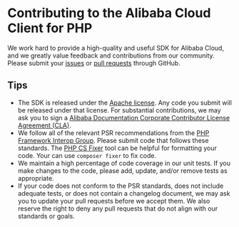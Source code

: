 # Contributing to the Alibaba Cloud Client for PHP

We work hard to provide a high-quality and useful SDK for Alibaba Cloud, and
we greatly value feedback and contributions from our community. Please submit
your [issues][issues] or [pull requests][pull-requests] through GitHub.

## Tips

- The SDK is released under the [Apache license][license]. Any code you submit
   will be released under that license. For substantial contributions, we may
   ask you to sign a [Alibaba Documentation Corporate Contributor License 
   Agreement (CLA)][cla].
- We follow all of the relevant PSR recommendations from the [PHP Framework
   Interop Group][php-fig]. Please submit code that follows these standards.
   The [PHP CS Fixer][cs-fixer] tool can be helpful for formatting your code.
   Your can use `composer fixer` to fix code.
- We maintain a high percentage of code coverage in our unit tests. If you make
   changes to the code, please add, update, and/or remove tests as appropriate.
- If your code does not conform to the PSR standards, does not include adequate
   tests, or does not contain a changelog document, we may ask you to update
   your pull requests before we accept them. We also reserve the right to deny
   any pull requests that do not align with our standards or goals.


[issues]: https://github.com/aliyun/openapi-sdk-php-client/issues
[pull-requests]: https://github.com/aliyun/openapi-sdk-php-client/pulls
[license]: http://www.apache.org/licenses/LICENSE-2.0
[cla]: https://alibaba-cla-2018.oss-cn-beijing.aliyuncs.com/Alibaba_Documentation_Open_Source_Corporate_CLA.pdf
[php-fig]: http://php-fig.org
[cs-fixer]: http://cs.sensiolabs.org/
[docs-readme]: https://github.com/aliyun/openapi-sdk-php-client/blob/master/README.md
